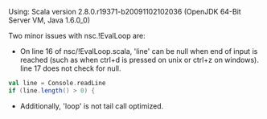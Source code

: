 Using: Scala version 2.8.0.r19371-b20091102102036 (OpenJDK 64-Bit Server VM, Java 1.6.0_0)

Two minor issues with nsc.!EvalLoop are:
 * On line 16 of nsc/!EvalLoop.scala, 'line' can be null when end of input is reached (such as when ctrl+d is pressed on unix or ctrl+z on windows).  line 17 does not check for null.
```scala
val line = Console.readLine
if (line.length() > 0) {
```
 * Additionally, 'loop' is not tail call optimized.
